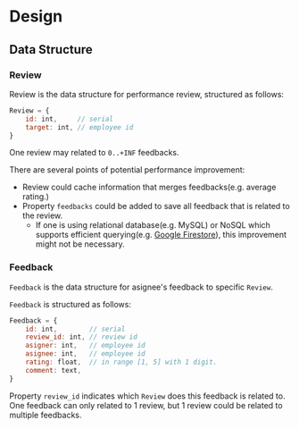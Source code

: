 # Design

## Data Structure
### Review

Review is the data structure for performance review, structured as follows:
```javascript
Review = {
    id: int,     // serial
    target: int, // employee id
}
```

One review may related to `0..+INF` feedbacks.

There are several points of potential performance improvement:
* Review could cache information that merges feedbacks(e.g. average rating.)
* Property `feedbacks` could be added to save all feedback that is related to the review.
    * If one is using relational database(e.g. MySQL) or NoSQL which supports efficient querying(e.g. [Google Firestore](https://cloud.google.com/firestore/docs/query-data/queries#simple_queries)), this improvement might not be necessary.

### Feedback

`Feedback` is the data structure for asignee's feedback to specific `Review`.

`Feedback` is structured as follows:
```javascript
Feedback = {
    id: int,        // serial
    review_id: int, // review id
    asigner: int,   // employee id
    asignee: int,   // employee id
    rating: float,  // in range [1, 5] with 1 digit.
    comment: text,
}
```

Property `review_id` indicates which `Review` does this feedback is related to. One feedback can only related to 1 review, but 1 review could be related to multiple feedbacks.